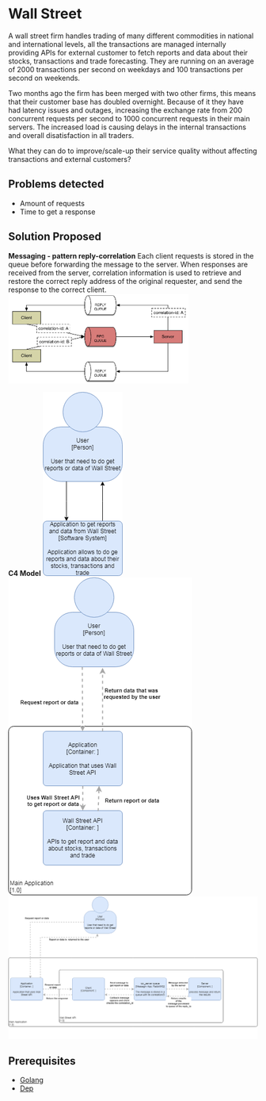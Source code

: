 # Wall Street

A wall street firm handles trading of many different commodities in national and international levels, all the transactions are managed internally providing APIs for external customer to fetch reports and data about their stocks, transactions and trade forecasting. They are running on an average of 2000 transactions per second on weekdays and 100 transactions per second on weekends.

Two months ago the firm has been merged with two other firms, this means that their customer base has doubled overnight. Because of it they have had latency issues and outages, increasing the exchange rate from 200 concurrent requests per second to 1000 concurrent requests in their main servers. The increased load is causing delays in the internal transactions and overall disatisfaction in all traders.

What they can do to improve/scale-up their service quality without affecting transactions and external customers?

## Problems detected
* Amount of requests
* Time to get a response

## Solution Proposed
**Messaging - pattern reply-correlation** 
Each client requests is stored in the queue before forwarding the message to the server. When responses are received from the server, correlation information is used to retrieve and restore the correct reply address of the original requester, and send the response to the correct client.
![Pattern](https://github.com/osumasum1/integrattion-pattern/blob/master/images/pattern.png)

**C4 Model** 
![Level 1: Context Diagram](https://github.com/osumasum1/integrattion-pattern/blob/master/images/Level%201.png)
![Level 2: Container Diagram](https://github.com/osumasum1/integrattion-pattern/blob/master/images/Level%202.png)
![Level 3: Component Diagram](https://github.com/osumasum1/integrattion-pattern/blob/master/images/Level%203.png)

## Prerequisites
* [Golang](https://golang.org/dl/)
* [Dep](https://github.com/golang/dep)
